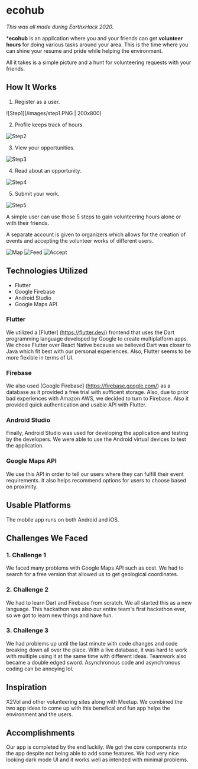 # ecohub

_This was all made during EarthxHack 2020._

***ecohub** is an application where you and your friends can get **volunteer hours**
for doing various tasks around your area. This is the time where you can shine your
resume and pride while helping the environment.

All it takes is a simple picture and a hunt for volunteering requests with your friends.

## How It Works

1. Register as a user.

![Step1](/images/step1.PNG | 200x800)

2. Profile keeps track of hours.

![Step2](/images/step2.PNG)

3. View your opportunities.

![Step3](/images/step3.png)

4. Read about an opportunity.

![Step4](/images/step4.PNG)

5. Submit your work.

![Step5](/images/step5.png)

A simple user can use those 5 steps to gain volunteering hours alone or with their
friends.

A separate account is given to organizers which allows for the creation of events
and accepting the volunteer works of different users.

![Map](/images/Map.png)
![Feed](/images/Feed.png)
![Accept](/images/acceptances.png)

## Technologies Utilized

 * Flutter
 * Google Firebase
 * Android Studio
 * Google Maps API

### Flutter
We utilized a [Flutter] (https://flutter.dev/) frontend that uses the Dart programming language developed by
Google to create multiplatform apps. We chose Flutter over React Native because we believed
Dart was closer to Java which fit best with our personal experiences. Also, Flutter seems to be
more flexible in terms of UI.

### Firebase
We also used [Google Firebase] (https://firebase.google.com/) as a database as it provided a free
trial with sufficent storage. Also, due to prior bad experiences with Amazon AWS, we decided to turn
to Firebase. Also it provided quick authentication and usable API with Flutter.

### Android Studio
Finally, Android Studio was used for developing the application and testing by the developers. We
were able to use the Android virtual devices to test the application.

### Google Maps API
We use this API in order to tell our users where they can fulfill their event requirements. It
also helps recommend options for users to choose based on proximity.

## Usable Platforms

The mobile app runs on both Android and iOS.

## Challenges We Faced

### 1. Challenge 1

We faced many problems with Google Maps API such as cost. We had to search for a free version that
allowed us to get geological coordinates.

### 2. Challenge 2

We had to learn Dart and Firebase from scratch. We all started this as a new language. This hackathon
was also our entire team's first hackathon ever, so we got to learn new things and have fun.

### 3. Challenge 3

We had problems up until the last minute with code changes and code breaking down all over the place.
With a live database, it was hard to work with multiple using it at the same time with different ideas.
Teamwork also became a double edged sword. Asynchronous code and asynchronous coding can be annoying lol.

## Inspiration

X2Vol and other volunteering sites along with Meetup. We combined the two app ideas to come up with this
benefical and fun app helps the environment and the users.

## Accomplishments

Our app is completed by the end luckily. We got the core components into the app despite not being able
to add some features. We had very nice looking dark mode UI and it works well as intended with minimal
problems.

